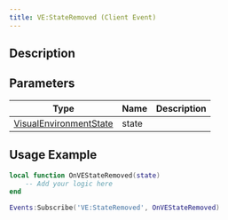 ```yaml
---
title: VE:StateRemoved (Client Event)
---
```

## Description

## Parameters

| Type                                                                  | Name  | Description |
| --------------------------------------------------------------------- | ----- | ----------- |
| [VisualEnvironmentState](/vext/ref/cls/clt/visualenvironmentstate) | state |             |

## Usage Example

``` lua
local function OnVEStateRemoved(state)
    -- Add your logic here
end

Events:Subscribe('VE:StateRemoved', OnVEStateRemoved)
```
